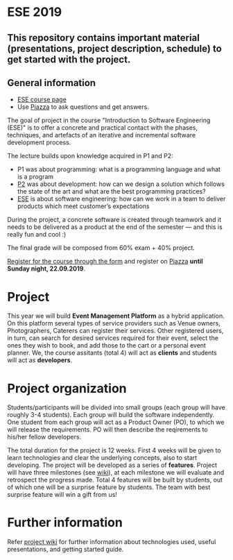 # ESE 2019
This repository contains important material (presentations, project description, schedule) to get started with the project.
---

## General information

* [ESE course page](http://scg.unibe.ch/teaching/ese)
* Use <a href="https://piazza.com/unibe.ch/fall2019/ese2019/home">Piazza</a> to ask questions and get answers.

The goal of project in the course "Introduction to Software Engineering (ESE)" is to offer a concrete and practical contact with the phases, techniques, and artefacts of an iterative and incremental software development process.

The lecture builds upon knowledge acquired in P1 and P2:

* P1 was about programming: what is a programming language and what is a program
* [P2](http://scg.unibe.ch/teaching/p2) was about development: how can we design a solution which follows the state of the art and what are the best programming practices?
* [ESE](http://scg.unibe.ch/teaching/ese) is about software engineering: how can we work in a team to deliver products which meet customer’s expectations

During the project, a concrete software is created through teamwork and it needs to be delivered as a product at the end of the semester — and this is really fun and cool :)

The final grade will be composed from 60% exam + 40% project.

[Register for the course through the form](https://forms.gle/JmtD9HcxDU2q8fvKA) and register on [Piazza](https://piazza.com/) **until Sunday night, 22.09.2019**.

# Project 

This year we will build **Event Management Platform** as a hybrid application.
On this platform several types of service providers such as Venue owners, Photographers, Caterers can register their services.
Other registered users, in turn, can search for desired services required for their event, select the ones they wish to book, and add those to the cart or a personal event planner.
We, the course assitants (total 4) will act as **clients** and students will act as **developers**. 

# Project organization

Students/participants will be divided into small groups (each group will have roughly 3-4 students). Each group will build the software independently. One student from each group will act as a Product Owner (PO), to which we will release the requirements. PO will then describe the reqirements to his/her fellow developers.

The total duration for the project is 12 weeks. First 4 weeks will be given to learn technologies and clear the underlying concepts, also to start developing. The project will be developed as a series of **features**. Project will have three milestones (see [wiki](https://github.com/scg-unibe-ch/ese2019/wiki)), at each milestone we will evaluate and retrospect the progress made. Total 4 features will be built by students, out of which one will be a surprise feature by students. The team with best surprise feature will win a gift from us!

# Further information
Refer [project wiki](https://github.com/scg-unibe-ch/ese2019/wiki) for further information about technologies used, useful presentations, and getting started guide.


